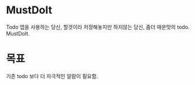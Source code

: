 # MustDoIt

Todo 앱을 사용하는 당신,
할것이라 저장해놓지만 하지않는 당신,
좀더 매운맛의 todo. MustDoIt.

# 목표

기존 todo 보다 더 자극적인 알람이 필요함.
